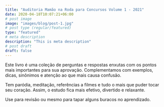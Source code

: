 ```yaml
---
title: "Auditoria Mamão na Roda para Concursos Volume 1 - 2021"
date: 2020-04-18T10:07:21+06:00
# post image
image: "images/blog/post-1.jpg"
# post type (regular/featured)
type: "featured"
# meta description
description: "This is meta description"
# post draft
draft: false
---
```


Este livro é uma coleção de perguntas e respostas enxutas com os pontos mais importantes para sua aprovação.
Complementamos com exemplos, dicas, sinônimos e atenção ao que mais causa confusão.

Tem paródia, meditação, referências a filmes e tudo o mais que puder tocar seu coração. Assim, o estudo fica mais efetivo, divertido e relaxante.

Use para revisão ou mesmo para tapar alguns buracos no aprendizado.